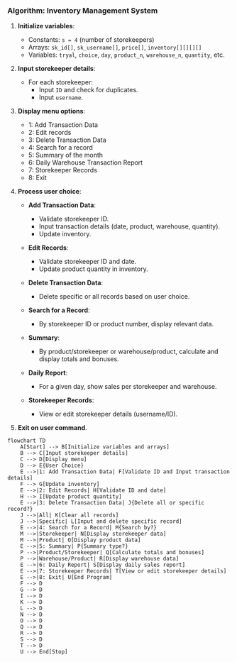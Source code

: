 
### Algorithm: Inventory Management System

1. **Initialize variables**:
   - Constants: `s = 4` (number of storekeepers)
   - Arrays: `sk_id[]`, `sk_username[]`, `price[]`, `inventory[][][][]`
   - Variables: `tryal`, `choice`, `day`, `product_n`, `warehouse_n`, `quantity`, etc.

2. **Input storekeeper details**:
   - For each storekeeper:
     - Input `ID` and check for duplicates.
     - Input `username`.

3. **Display menu options**:
   - 1: Add Transaction Data
   - 2: Edit records
   - 3: Delete Transaction Data
   - 4: Search for a record
   - 5: Summary of the month
   - 6: Daily Warehouse Transaction Report
   - 7: Storekeeper Records
   - 8: Exit

4. **Process user choice**:
   - **Add Transaction Data**:
     - Validate storekeeper ID.
     - Input transaction details (date, product, warehouse, quantity).
     - Update inventory.

   - **Edit Records**:
     - Validate storekeeper ID and date.
     - Update product quantity in inventory.

   - **Delete Transaction Data**:
     - Delete specific or all records based on user choice.

   - **Search for a Record**:
     - By storekeeper ID or product number, display relevant data.

   - **Summary**:
     - By product/storekeeper or warehouse/product, calculate and display totals and bonuses.

   - **Daily Report**:
     - For a given day, show sales per storekeeper and warehouse.

   - **Storekeeper Records**:
     - View or edit storekeeper details (username/ID).

5. **Exit on user command**.




























```mermaid
flowchart TD
    A[Start] --> B[Initialize variables and arrays]
    B --> C[Input storekeeper details]
    C --> D[Display menu]
    D --> E{User Choice}
    E -->|1: Add Transaction Data| F[Validate ID and Input transaction details]
    F --> G[Update inventory]
    E -->|2: Edit Records| H[Validate ID and date]
    H --> I[Update product quantity]
    E -->|3: Delete Transaction Data| J{Delete all or specific record?}
    J -->|All| K[Clear all records]
    J -->|Specific| L[Input and delete specific record]
    E -->|4: Search for a Record| M{Search by?}
    M -->|Storekeeper| N[Display storekeeper data]
    M -->|Product| O[Display product data]
    E -->|5: Summary| P{Summary type?}
    P -->|Product/Storekeeper| Q[Calculate totals and bonuses]
    P -->|Warehouse/Product| R[Display warehouse data]
    E -->|6: Daily Report| S[Display daily sales report]
    E -->|7: Storekeeper Records| T[View or edit storekeeper details]
    E -->|8: Exit| U[End Program]
    F --> D
    G --> D
    I --> D
    K --> D
    L --> D
    N --> D
    O --> D
    Q --> D
    R --> D
    S --> D
    T --> D
    U --> End[Stop]
